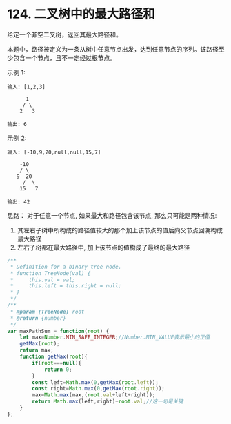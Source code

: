 #  124. 二叉树中的最大路径和
给定一个非空二叉树，返回其最大路径和。

本题中，路径被定义为一条从树中任意节点出发，达到任意节点的序列。该路径至少包含一个节点，且不一定经过根节点。

示例 1:

    输入: [1,2,3]

          1
         / \
        2   3

    输出: 6

示例 2:

    输入: [-10,9,20,null,null,15,7]

        -10
        / \
       9  20
         /  \
        15   7

    输出: 42

思路： 对于任意一个节点, 如果最大和路径包含该节点, 那么只可能是两种情况:    
1. 其左右子树中所构成的路径值较大的那个加上该节点的值后向父节点回溯构成最大路径   
2. 左右子树都在最大路径中, 加上该节点的值构成了最终的最大路径
```javascript
/**
 * Definition for a binary tree node.
 * function TreeNode(val) {
 *     this.val = val;
 *     this.left = this.right = null;
 * }
 */
/**
 * @param {TreeNode} root
 * @return {number}
 */
var maxPathSum = function(root) {
    let max=Number.MIN_SAFE_INTEGER;//Number.MIN_VALUE表示最小的正值
    getMax(root);
    return max;
    function getMax(root){
        if(root===null){
            return 0;
        }
        const left=Math.max(0,getMax(root.left));
        const right=Math.max(0,getMax(root.right));
        max=Math.max(max,(root.val+left+right));
        return Math.max(left,right)+root.val;//这一句是关键
    }
};
```